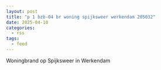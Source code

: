 ```yaml
---
layout: post
title: "p 1 bzb-04 br woning spijksweer werkendam 205032"
date: 2025-04-10
categories: 
  - rss
tags: 
  - feed
---
```


Woningbrand op Spijksweer in Werkendam
